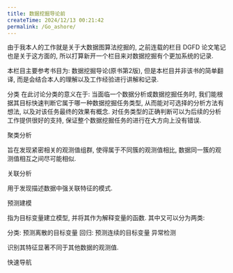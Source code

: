 ```yaml
---
title: 数据挖掘导论前
createTime: 2024/12/13 00:21:42
permalink: /Go_ashore/
---
```

由于我本人的工作就是关于大数据图算法挖掘的, 之前连载的栏目 DGFD 论文笔记也是关于这方面的, 所以打算新开一个栏目来对数据挖掘有个更加系统的记录.

本栏目主要参考书目为: 数据挖掘导论(原书第2版), 但是本栏目并非该书的简单翻译, 而是会结合本人的理解以及工作经验进行讲解和记录.

分类
在此讨论分类的意义在于: 当面临一个数据分析或数据挖掘任务时, 我们能根据其目标快速判断它属于哪一种数据挖掘任务类型, 从而能对可选择的分析方法有想法, 以及对该任务最终的效果有概念. 对任务类型的正确判断可以为后续的分析工作提供很好的支持, 保证整个数据挖掘任务的进行在大方向上没有错误.

聚类分析

旨在发现紧密相关的观测值组群, 使得属于不同簇的观测值相比, 数据同一簇的观测值相互之间尽可能相似.

关联分析

用于发现描述数据中强关联特征的模式.

预测建模

指为目标变量建立模型, 并将其作为解释变量的函数. 其中又可以分为两类:

分类: 预测离散的目标变量
回归: 预测连续的目标变量
异常检测

识别其特征显著不同于其他数据的观测值.

快速导航